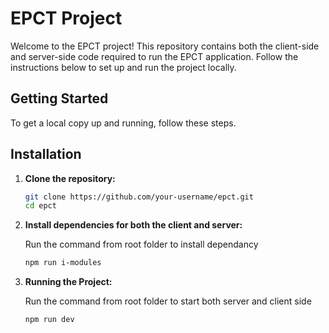 # EPCT Project

Welcome to the EPCT project! This repository contains both the client-side and server-side code required to run the EPCT application. Follow the instructions below to set up and run the project locally.

## Getting Started

To get a local copy up and running, follow these steps.

## Installation

1. **Clone the repository:**

   ```bash
   git clone https://github.com/your-username/epct.git
   cd epct

2. **Install dependencies for both the client and server:**

   Run the command from root folder to install dependancy

   ```bash
   npm run i-modules

3. **Running the Project:**

   Run the command from root folder to start both server and client side
   
   ```bash
   npm run dev
